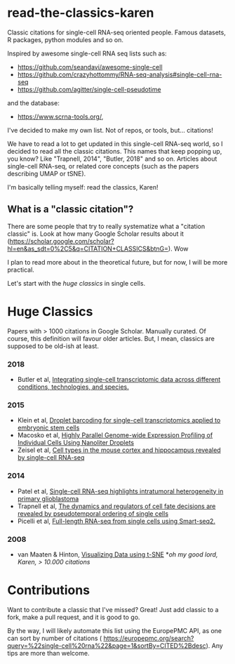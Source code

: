 # read-the-classics-karen
Classic citations for single-cell RNA-seq oriented people. Famous datasets, R packages, python modules and so on. 

Inspired by awesome single-cell RNA seq lists such as: 
* https://github.com/seandavi/awesome-single-cell
* https://github.com/crazyhottommy/RNA-seq-analysis#single-cell-rna-seq
* https://github.com/agitter/single-cell-pseudotime

and the database:
* https://www.scrna-tools.org/,

I've decided to make my own list. Not of repos, or tools, but... citations! 

We have to read a lot to get updated in this single-cell RNA-seq world, so I decided to read all the classic citations. This names that keep popping up, you know? Like "Trapnell, 2014", "Butler, 2018" and so on. Articles about single-cell RNA-seq, or related core concepts (such as the papers describing UMAP or tSNE).

I'm basically telling myself: read the classics, Karen!


## What is a "classic citation"?

There are some people that try to really systematize what a "citation classic" is. Look at how many Google Scholar results about it (https://scholar.google.com/scholar?hl=en&as_sdt=0%2C5&q=CITATION+CLASSICS&btnG=). Wow

I plan to read more about in the theoretical future, but for now, I will be more practical. 



Let's start with the *huge classics* in single cells.

# Huge Classics
Papers with > 1000 citations in Google Scholar. Manually curated.
Of course, this definition will favour older articles. But, I mean, classics are supposed to be old-ish at least.

### 2018
* Butler et al,  [Integrating single-cell transcriptomic data across different conditions, technologies, and species.](https://www.ncbi.nlm.nih.gov/pmc/articles/PMC6700744/]) 

### 2015
* Klein et al, [Droplet barcoding for single-cell transcriptomics applied to embryonic stem cells](https://www.sciencedirect.com/science/article/pii/S0092867415005000)
* Macosko et al, [Highly Parallel Genome-wide Expression Profiling of Individual Cells Using Nanoliter Droplets](https://www.sciencedirect.com/science/article/pii/S0092867415005498)
* Zeisel et al, [Cell types in the mouse cortex and hippocampus revealed by single-cell RNA-seq](https://science.sciencemag.org/content/347/6226/1138)

### 2014
* Patel et al, [Single-cell RNA-seq highlights intratumoral heterogeneity in primary glioblastoma](https://science.sciencemag.org/content/344/6190/1396)
* Trapnell et al, [The dynamics and regulators of cell fate decisions are revealed by pseudotemporal ordering of single cells](https://www.nature.com/articles/nbt.2859) 
* Picelli et al, [Full-length RNA-seq from single cells using Smart-seq2.](https://www.nature.com/articles/nprot.2014.006)

### 2008 
* van Maaten & Hinton, [Visualizing Data using t-SNE](http://www.jmlr.org/papers/v9/vandermaaten08a.html)
**oh my good lord, Karen, > 10.000 citations*


# Contributions

Want to contribute a classic that I've missed? Great! Just add classic to a fork, make a pull request, and it is good to go. 

By the way, I will likely automate this list using the EuropePMC API, as one can sort by number of citations ( https://europepmc.org/search?query=%22single-cell%20rna%22&page=1&sortBy=CITED%2Bdesc). Any tips are more than welcome. 
